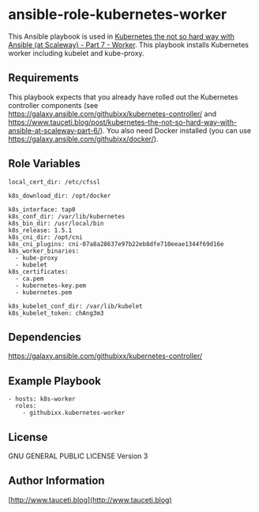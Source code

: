 ansible-role-kubernetes-worker
==============================

This Ansible playbook is used in [Kubernetes the not so hard way with Ansible (at Scaleway) - Part 7 - Worker](https://www.tauceti.blog/post/kubernetes-the-not-so-hard-way-with-ansible-at-scaleway-part-7/). This playbook installs Kubernetes worker including kubelet and kube-proxy.

Requirements
------------

This playbook expects that you already have rolled out the Kubernetes controller components (see https://galaxy.ansible.com/githubixx/kubernetes-controller/ and https://www.tauceti.blog/post/kubernetes-the-not-so-hard-way-with-ansible-at-scaleway-part-6/). You also need Docker installed (you can use https://galaxy.ansible.com/githubixx/docker/).

Role Variables
--------------

```
local_cert_dir: /etc/cfssl

k8s_download_dir: /opt/docker

k8s_interface: tap0
k8s_conf_dir: /var/lib/kubernetes
k8s_bin_dir: /usr/local/bin
k8s_release: 1.5.1
k8s_cni_dir: /opt/cni
k8s_cni_plugins: cni-07a8a28637e97b22eb8dfe710eeae1344f69d16e
k8s_worker_binaries:
  - kube-proxy
  - kubelet
k8s_certificates:
  - ca.pem
  - kubernetes-key.pem
  - kubernetes.pem

k8s_kubelet_conf_dir: /var/lib/kubelet
k8s_kubelet_token: chAng3m3
```

Dependencies
------------

https://galaxy.ansible.com/githubixx/kubernetes-controller/

Example Playbook
----------------

```
- hosts: k8s-worker
  roles:
    - githubixx.kubernetes-worker
```

License
-------

GNU GENERAL PUBLIC LICENSE Version 3

Author Information
------------------

[http://www.tauceti.blog](http://www.tauceti.blog)
